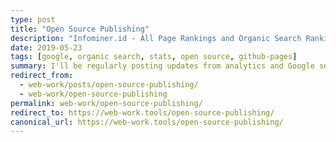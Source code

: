 ```yaml
---
type: post
title: "Open Source Publishing"
description: "Infominer.id - All Page Rankings and Organic Search Rankings"
date: 2019-05-23
tags: [google, organic search, stats, open source, github-pages]
summary: I'll be regularly posting updates from analytics and Google search console, to share how it isn't so impossible to rise through the rankings if you create useful content.
redirect_from:
  - web-work/posts/open-source-publishing/
  - web-work/open-source-publishing
permalink: web-work/open-source-publishing/
redirect_to: https://web-work.tools/open-source-publishing/
canonical_url: https://web-work.tools/open-source-publishing/
---
```

